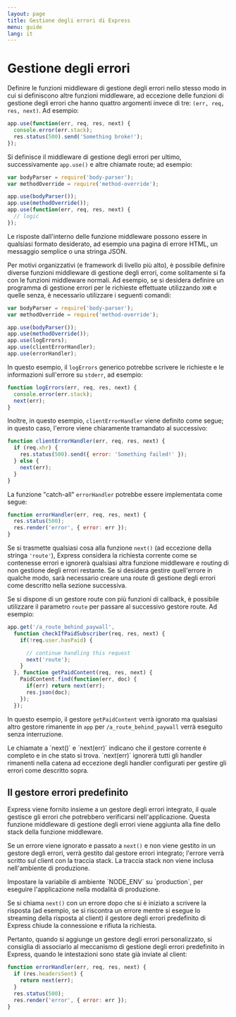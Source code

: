 ```yaml
---
layout: page
title: Gestione degli errori di Express
menu: guide
lang: it
---
```


# Gestione degli errori

Definire le funzioni middleware di gestione degli errori nello stesso modo in cui si definiscono altre funzioni middleware,
ad eccezione delle funzioni di gestione degli errori che hanno quattro argomenti invece di tre:
`(err, req, res, next)`. Ad esempio:

```js
app.use(function(err, req, res, next) {
  console.error(err.stack);
  res.status(500).send('Something broke!');
});
```

Si definisce il middleware di gestione degli errori per ultimo, successivamente `app.use()` e altre chiamate route; ad esempio:

```js
var bodyParser = require('body-parser');
var methodOverride = require('method-override');

app.use(bodyParser());
app.use(methodOverride());
app.use(function(err, req, res, next) {
  // logic
});
```

Le risposte dall'interno delle funzione middleware possono essere in qualsiasi formato desiderato, ad esempio una pagina di errore HTML, un messaggio semplice o una stringa JSON.

Per motivi organizzativi (e framework di livello più alto), è possibile definire
diverse funzioni middleware di gestione degli errori, come solitamente si fa con
le funzioni middleware normali. Ad esempio, se si desidera definire un programma di gestione errori per le richieste
effettuate utilizzando `XHR` e quelle senza, è necessario utilizzare i seguenti comandi:

```js
var bodyParser = require('body-parser');
var methodOverride = require('method-override');

app.use(bodyParser());
app.use(methodOverride());
app.use(logErrors);
app.use(clientErrorHandler);
app.use(errorHandler);
```

In questo esempio, il `logErrors` generico potrebbe scrivere le richieste e le informazioni sull'errore
su `stderr`, ad esempio:

```js
function logErrors(err, req, res, next) {
  console.error(err.stack);
  next(err);
}
```

Inoltre, in questo esempio, `clientErrorHandler` viene definito come segue; in questo caso, l'errore viene chiaramente tramandato al successivo:

```js
function clientErrorHandler(err, req, res, next) {
  if (req.xhr) {
    res.status(500).send({ error: 'Something failed!' });
  } else {
    next(err);
  }
}
```

La funzione "catch-all" `errorHandler` potrebbe essere implementata come segue:

```js
function errorHandler(err, req, res, next) {
  res.status(500);
  res.render('error', { error: err });
}
```

Se si trasmette qualsiasi cosa alla funzione `next()` (ad eccezione della stringa `'route'`), Express considera la richiesta corrente come se contenesse errori e ignorerà qualsiasi altra funzione middleware e routing di non gestione degli errori restante. Se si desidera gestire quell'errore in qualche modo, sarà necessario creare una route di gestione degli errori come descritto nella sezione successiva.

Se si dispone di un gestore route con più funzioni di callback, è possibile utilizzare il parametro `route` per passare al successivo gestore route.  Ad esempio:

```js
app.get('/a_route_behind_paywall',
  function checkIfPaidSubscriber(req, res, next) {
    if(!req.user.hasPaid) {

      // continue handling this request
      next('route');
    }
  }, function getPaidContent(req, res, next) {
    PaidContent.find(function(err, doc) {
      if(err) return next(err);
      res.json(doc);
    });
  });
```

In questo esempio, il gestore `getPaidContent` verrà ignorato ma qualsiasi altro gestore rimanente in `app` per `/a_route_behind_paywall` verrà eseguito senza interruzione.

<div class="doc-box doc-info" markdown="1">
Le chiamate a `next()` e `next(err)` indicano che il gestore corrente è completo e in che stato si trova.  `next(err)` ignorerà tutti gli handler rimanenti nella catena ad eccezione degli handler configurati per gestire gli errori come descritto sopra.
</div>

## Il gestore errori predefinito

Express viene fornito insieme a un gestore degli errori integrato, il quale gestisce gli errori che potrebbero verificarsi nell'applicazione. Questa funzione middleware di gestione degli errori viene aggiunta alla fine dello stack della funzione middleware.

Se un errore viene ignorato e passato a `next()` e non viene gestito in un gestore
degli errori, verrà gestito dal gestore errori integrato; l'errore verrà scritto sul client con la traccia
stack. La traccia stack non viene inclusa nell'ambiente di produzione.

<div class="doc-box doc-info" markdown="1">
Impostare la variabile di ambiente `NODE_ENV` su `production`, per eseguire l'applicazione nella modalità di produzione.
</div>

Se si chiama `next()` con un errore dopo che si è iniziato a scrivere la risposta
(ad esempio, se si riscontra un errore mentre si esegue lo streaming della
risposta al client) il gestore degli errori predefinito di Express chiude la connessione
e rifiuta la richiesta.

Pertanto, quando si aggiunge un gestore degli errori personalizzato, si consiglia di associarlo al meccanismo
di gestione degli errori predefinito in Express, quando le intestazioni
sono state già inviate al client:

```js
function errorHandler(err, req, res, next) {
  if (res.headersSent) {
    return next(err);
  }
  res.status(500);
  res.render('error', { error: err });
}
```
